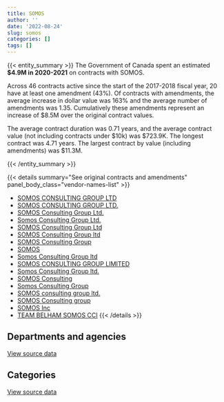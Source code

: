 ```yaml
---
title: SOMOS
author: ''
date: '2022-08-24'
slug: somos
categories: []
tags: []
---
```


<script src="/rmarkdown-libs/htmlwidgets/htmlwidgets.js"></script>
<link href="/rmarkdown-libs/datatables-css/datatables-crosstalk.css" rel="stylesheet" />
<script src="/rmarkdown-libs/datatables-binding/datatables.js"></script>
<script src="/rmarkdown-libs/jquery/jquery-3.6.0.min.js"></script>
<link href="/rmarkdown-libs/dt-core-bootstrap/css/dataTables.bootstrap.min.css" rel="stylesheet" />
<link href="/rmarkdown-libs/dt-core-bootstrap/css/dataTables.bootstrap.extra.css" rel="stylesheet" />
<script src="/rmarkdown-libs/dt-core-bootstrap/js/jquery.dataTables.min.js"></script>
<script src="/rmarkdown-libs/dt-core-bootstrap/js/dataTables.bootstrap.min.js"></script>
<link href="/rmarkdown-libs/crosstalk/css/crosstalk.min.css" rel="stylesheet" />
<script src="/rmarkdown-libs/crosstalk/js/crosstalk.min.js"></script>
<script src="/rmarkdown-libs/htmlwidgets/htmlwidgets.js"></script>
<link href="/rmarkdown-libs/datatables-css/datatables-crosstalk.css" rel="stylesheet" />
<script src="/rmarkdown-libs/datatables-binding/datatables.js"></script>
<script src="/rmarkdown-libs/jquery/jquery-3.6.0.min.js"></script>
<link href="/rmarkdown-libs/dt-core-bootstrap/css/dataTables.bootstrap.min.css" rel="stylesheet" />
<link href="/rmarkdown-libs/dt-core-bootstrap/css/dataTables.bootstrap.extra.css" rel="stylesheet" />
<script src="/rmarkdown-libs/dt-core-bootstrap/js/jquery.dataTables.min.js"></script>
<script src="/rmarkdown-libs/dt-core-bootstrap/js/dataTables.bootstrap.min.js"></script>
<link href="/rmarkdown-libs/crosstalk/css/crosstalk.min.css" rel="stylesheet" />
<script src="/rmarkdown-libs/crosstalk/js/crosstalk.min.js"></script>

{{< entity_summary >}}
The Government of Canada spent an estimated **\$4.9M in 2020-2021** on contracts with SOMOS.

Across 46 contracts active since the start of the 2017-2018 fiscal year, 20 have at least one amendment (43%). Of contracts with amendments, the average increase in dollar value was 163% and the average number of amendments was 1.35. Cumulatively these amendments represent an increase of \$8.5M over the original contract values.

The average contract duration was 0.71 years, and the average contract value (not including contracts under \$10k) was \$723.9K. The longest contract was 4.71 years. The largest contract by value (including amendments) was \$11.3M.

{{< /entity_summary >}}

{{< details summary="See original contracts and amendments" panel_body_class="vendor-names-list" >}}
- [SOMOS CONSULTING GROUP LTD](https://search.open.canada.ca/en/ct/?sort=contract_value_f%20desc&page=1&search_text=%22SOMOS%20CONSULTING%20GROUP%20LTD%22)
- [SOMOS CONSULTING GROUP LTD.](https://search.open.canada.ca/en/ct/?sort=contract_value_f%20desc&page=1&search_text=%22SOMOS%20CONSULTING%20GROUP%20LTD.%22)
- [SOMOS Consulting Group Ltd.](https://search.open.canada.ca/en/ct/?sort=contract_value_f%20desc&page=1&search_text=%22SOMOS%20Consulting%20Group%20Ltd.%22)
- [Somos Consulting Group Ltd.](https://search.open.canada.ca/en/ct/?sort=contract_value_f%20desc&page=1&search_text=%22Somos%20Consulting%20Group%20Ltd.%22)
- [SOMOS Consulting Group Ltd](https://search.open.canada.ca/en/ct/?sort=contract_value_f%20desc&page=1&search_text=%22SOMOS%20Consulting%20Group%20Ltd%22)
- [SOMOS Consulting Group ltd](https://search.open.canada.ca/en/ct/?sort=contract_value_f%20desc&page=1&search_text=%22SOMOS%20Consulting%20Group%20ltd%22)
- [SOMOS Consulting Group](https://search.open.canada.ca/en/ct/?sort=contract_value_f%20desc&page=1&search_text=%22SOMOS%20Consulting%20Group%22)
- [SOMOS](https://search.open.canada.ca/en/ct/?sort=contract_value_f%20desc&page=1&search_text=%22SOMOS%22)
- [Somos Consulting Group ltd](https://search.open.canada.ca/en/ct/?sort=contract_value_f%20desc&page=1&search_text=%22Somos%20Consulting%20Group%20ltd%22)
- [SOMOS CONSULTING GROUP LIMITED](https://search.open.canada.ca/en/ct/?sort=contract_value_f%20desc&page=1&search_text=%22SOMOS%20CONSULTING%20GROUP%20LIMITED%22)
- [Somos Consulting Group ltd.](https://search.open.canada.ca/en/ct/?sort=contract_value_f%20desc&page=1&search_text=%22Somos%20Consulting%20Group%20ltd.%22)
- [SOMOS Consulting](https://search.open.canada.ca/en/ct/?sort=contract_value_f%20desc&page=1&search_text=%22SOMOS%20Consulting%22)
- [Somos Consulting Group](https://search.open.canada.ca/en/ct/?sort=contract_value_f%20desc&page=1&search_text=%22Somos%20Consulting%20Group%22)
- [SOMOS consulting group ltd.](https://search.open.canada.ca/en/ct/?sort=contract_value_f%20desc&page=1&search_text=%22SOMOS%20consulting%20group%20ltd.%22)
- [SOMOS Consulting group](https://search.open.canada.ca/en/ct/?sort=contract_value_f%20desc&page=1&search_text=%22SOMOS%20Consulting%20group%22)
- [SOMOS Inc](https://search.open.canada.ca/en/ct/?sort=contract_value_f%20desc&page=1&search_text=%22SOMOS%20Inc%22)
- [TEAM BELHAM SOMOS CCI](https://search.open.canada.ca/en/ct/?sort=contract_value_f%20desc&page=1&search_text=%22TEAM%20BELHAM%20SOMOS%20CCI%22)
{{< /details >}}

## Departments and agencies

<div id="htmlwidget-1" style="width:100%;height:auto;" class="datatables html-widget"></div>
<script type="application/json" data-for="htmlwidget-1">{"x":{"style":"bootstrap","filter":"none","vertical":false,"data":[["<a href=\"/departments/cbsa-asfc/\">Canada Border Services Agency<\/a>","<a href=\"/departments/dnd-mdn/\">National Defence<\/a>","<a href=\"/departments/ic/\">Innovation, Science and Economic Development Canada<\/a>","<a href=\"/departments/rcmp-grc/\">Royal Canadian Mounted Police<\/a>","<a href=\"/departments/vac-acc/\">Veterans Affairs Canada<\/a>"],[571125.1,1753804.91,937737.66,425245.72,3634763.45],[179077.22,1918217.45,653898.75,224855.96,5182343.14],[null,782212.7,26725.01,null,4882880.76],[null,null,null,null,4869539.55]],"container":"<table class=\"table table-striped table-hover row-border order-column display\">\n  <thead>\n    <tr>\n      <th>Department<\/th>\n      <th>2017-2018<\/th>\n      <th>2018-2019<\/th>\n      <th>2019-2020<\/th>\n      <th>2020-2021<\/th>\n    <\/tr>\n  <\/thead>\n<\/table>","options":{"order":[[4,"desc"]],"pageLength":10,"autoWidth":true,"columnDefs":[{"targets":1,"render":"function(data, type, row, meta) {\n    return type !== 'display' ? data : DTWidget.formatCurrency(data, \"$\", 2, 3, \",\", \".\", true, null);\n  }"},{"targets":2,"render":"function(data, type, row, meta) {\n    return type !== 'display' ? data : DTWidget.formatCurrency(data, \"$\", 2, 3, \",\", \".\", true, null);\n  }"},{"targets":3,"render":"function(data, type, row, meta) {\n    return type !== 'display' ? data : DTWidget.formatCurrency(data, \"$\", 2, 3, \",\", \".\", true, null);\n  }"},{"targets":4,"render":"function(data, type, row, meta) {\n    return type !== 'display' ? data : DTWidget.formatCurrency(data, \"$\", 2, 3, \",\", \".\", true, null);\n  }"},{"width":"16%","targets":[1,2,3,4]},{"className":"dt-right","targets":[1,2,3,4]}],"orderClasses":false}},"evals":["options.columnDefs.0.render","options.columnDefs.1.render","options.columnDefs.2.render","options.columnDefs.3.render"],"jsHooks":[]}</script>
<p class="text-right">
<a href="https://github.com/GoC-Spending/contracts-data/tree/main/data/out/vendors/somos/summary_by_fiscal_year_by_department.csv" class="source-data-link btn btn-link">View source data</a>
</p>

## Categories

<div id="htmlwidget-2" style="width:100%;height:auto;" class="datatables html-widget"></div>
<script type="application/json" data-for="htmlwidget-2">{"x":{"style":"bootstrap","filter":"none","vertical":false,"data":[["<a href=\"/categories/2_professional_services/\">Professional services<\/a>","<a href=\"/categories/3_information_technology/\">Information technology<\/a>"],[5813814.09,1508862.76],[7325416.55,832975.98],[5665093.46,26725.01],[4869539.55,null]],"container":"<table class=\"table table-striped table-hover row-border order-column display\">\n  <thead>\n    <tr>\n      <th>Category<\/th>\n      <th>2017-2018<\/th>\n      <th>2018-2019<\/th>\n      <th>2019-2020<\/th>\n      <th>2020-2021<\/th>\n    <\/tr>\n  <\/thead>\n<\/table>","options":{"order":[[4,"desc"]],"dom":"t","pageLength":30,"autoWidth":true,"columnDefs":[{"targets":1,"render":"function(data, type, row, meta) {\n    return type !== 'display' ? data : DTWidget.formatCurrency(data, \"$\", 2, 3, \",\", \".\", true, null);\n  }"},{"targets":2,"render":"function(data, type, row, meta) {\n    return type !== 'display' ? data : DTWidget.formatCurrency(data, \"$\", 2, 3, \",\", \".\", true, null);\n  }"},{"targets":3,"render":"function(data, type, row, meta) {\n    return type !== 'display' ? data : DTWidget.formatCurrency(data, \"$\", 2, 3, \",\", \".\", true, null);\n  }"},{"targets":4,"render":"function(data, type, row, meta) {\n    return type !== 'display' ? data : DTWidget.formatCurrency(data, \"$\", 2, 3, \",\", \".\", true, null);\n  }"},{"width":"16%","targets":[1,2,3,4]},{"className":"dt-right","targets":[1,2,3,4]}],"orderClasses":false,"lengthMenu":[10,25,30,50,100]}},"evals":["options.columnDefs.0.render","options.columnDefs.1.render","options.columnDefs.2.render","options.columnDefs.3.render"],"jsHooks":[]}</script>
<p class="text-right">
<a href="https://github.com/GoC-Spending/contracts-data/tree/main/data/out/vendors/somos/summary_by_fiscal_year_by_category.csv" class="source-data-link btn btn-link">View source data</a>
</p>
